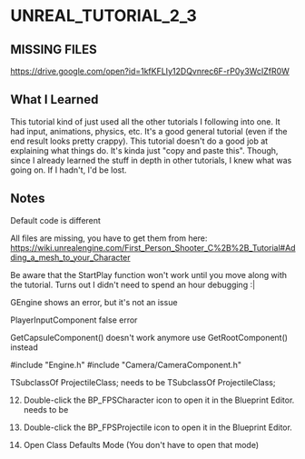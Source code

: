 # UNREAL_TUTORIAL_2_3
## MISSING FILES
https://drive.google.com/open?id=1kfKFLIy12DQvnrec6F-rP0y3WcIZfR0W

## What I Learned
This tutorial kind of just used all the other tutorials I following into one. It had input, animations, physics, etc. It's a good general tutorial (even if the end result looks pretty crappy). This tutorial doesn't do a good job at explaining what things do. It's kinda just "copy and paste this". Though, since I already learned the stuff in depth in other tutorials, I knew what was going on. If I hadn't, I'd be lost.

## Notes
Default code is different

All files are missing, you have to get them from here: https://wiki.unrealengine.com/First_Person_Shooter_C%2B%2B_Tutorial#Adding_a_mesh_to_your_Character

Be aware that the StartPlay function won't work until you move along with the tutorial. Turns out I didn't need to spend an hour debugging :|

GEngine shows an error, but it's not an issue

PlayerInputComponent false error

GetCapsuleComponent() doesn't work anymore
use GetRootComponent() instead

#include "Engine.h"
#include "Camera/CameraComponent.h"

TSubclassOf<Class AFPSProjectile> ProjectileClass;
needs to be
TSubclassOf<class AFPSProjectile> ProjectileClass;

12. Double-click the BP_FPSCharacter icon to open it in the Blueprint Editor.
needs to be
12. Double-click the BP_FPSProjectile icon to open it in the Blueprint Editor.

8. Open Class Defaults Mode 
(You don't have to open that mode)
